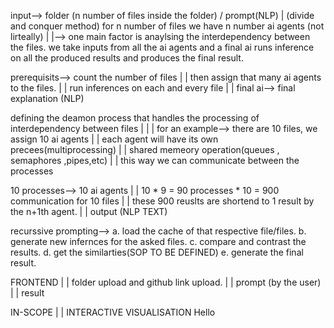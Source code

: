 input--> folder (n number of files inside the folder) / prompt(NLP) 
  |
(divide and conquer method)
  for n number of files we have n number ai agents (not lirteally)
  |
  |--> one main factor is anaylsing the interdependency between the files.
  we take inputs from all the ai agents and a final ai runs inference on all the produced results and produces the final result.


prerequisits--> count the number of files
                |
                |
                then assign that many ai agents to the files.
                |
                |
                run inferences on each and every file
                |
                |
                final ai--> final explanation (NLP)


defining the deamon process that handles the processing of interdependency between files
                                 |
                                 |
                                 |
                                 for an example--> there are 10 files, we assign 10 ai agents
                                 |
                                 |
                                 each agent will have its own precees(multiprocessing)
                                 |
                                 |
                                 shared memeory operation(queues , semaphores ,pipes,etc)
                                 |
                                 | 
                                 this way we can communicate between the processes

10 processes--> 10 ai agents
             |
             |
             10 * 9 = 90 processes * 10 = 900 communication for 10 files
             |
             |
             these 900 reuslts are shortend to 1 result by the n+1th agent.
             |
             |
             output (NLP TEXT)


recurssive prompting-->  a. load the cache of that respective file/files.
                         b. generate new infernces for the asked files.
                         c. compare and contrast the results.
                         d. get the similarties(SOP TO BE DEFINED)
                         e. generate the final result.



FRONTEND
   |
   |
   folder upload and github link upload.
   |
   |
   prompt (by the user)
   |
   |
   result


IN-SCOPE
  |
  |
  INTERACTIVE VISUALISATION
  Hello 
  